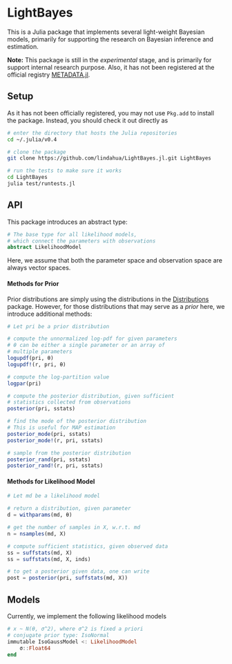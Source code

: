 # LightBayes

This is a Julia package that implements several light-weight Bayesian models, primarily for supporting the research on Bayesian inference and estimation.

**Note:** This package is still in the *experimental* stage, and is primarily for support internal research purpose. Also, it has not been registered at the official registry [METADATA.jl](https://github.com/JuliaLang/METADATA.jl).

## Setup

As it has not been officially registered, you may not use `Pkg.add` to install the package. Instead, you should check it out directly as

```bash
# enter the directory that hosts the Julia repositories
cd ~/.julia/v0.4

# clone the package
git clone https://github.com/lindahua/LightBayes.jl.git LightBayes

# run the tests to make sure it works
cd LightBayes
julia test/runtests.jl
```

## API

This package introduces an abstract type:

```julia
# The base type for all likelihood models,
# which connect the parameters with observations
abstract LikelihoodModel
```

Here, we assume that both the parameter space and observation space are always vector spaces.

#### Methods for Prior

Prior distributions are simply using the distributions in the [Distributions](https://github.com/JuliaStats/Distributions.jl) package. However, for those distributions that may serve as a *prior* here, we introduce additional methods:

```julia
# Let pri be a prior distribution

# compute the unnormalized log-pdf for given parameters
# θ can be either a single parameter or an array of
# multiple parameters
logupdf(pri, θ)
logupdf!(r, pri, θ)

# compute the log-partition value
logpar(pri)

# compute the posterior distribution, given sufficient
# statistics collected from observations
posterior(pri, sstats)

# find the mode of the posterior distribution
# This is useful for MAP estimation
posterior_mode(pri, sstats)
posterior_mode!(r, pri, sstats)

# sample from the posterior distribution
posterior_rand(pri, sstats)
posterior_rand!(r, pri, sstats)
```

#### Methods for Likelihood Model

```julia
# Let md be a likelihood model

# return a distribution, given parameter
d = withparams(md, θ)

# get the number of samples in X, w.r.t. md
n = nsamples(md, X)

# compute sufficient statistics, given observed data
ss = suffstats(md, X)
ss = suffstats(md, X, inds)

# to get a posterior given data, one can write
post = posterior(pri, suffstats(md, X))
```

## Models

Currently, we implement the following likelihood models

```julia
# x ~ N(θ, σ^2), where σ^2 is fixed a priori
# conjugate prior type: IsoNormal
immutable IsoGaussModel <: LikelihoodModel
    σ::Float64
end

```
